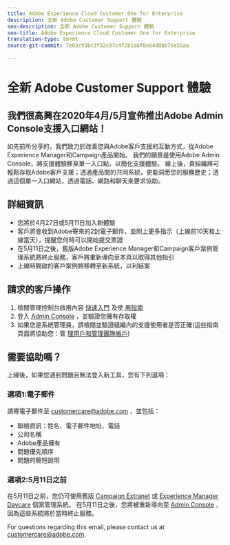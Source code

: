 ```yaml
---
title: Adobe Experience Cloud Customer One for Enterprise
description: 全新 Adobe Customer Support 體驗
seo-description: 全新 Adobe Customer Support 體驗
seo-title: Adobe Experience Cloud Customer One for Enterprise
translation-type: tm+mt
source-git-commit: 7e03c93bc3f92c87c4f2b1a6f8e04d0bb76e55aa

---
```



# 全新 Adobe Customer Support 體驗

## 我們很高興在2020年4月/5月宣佈推出Adobe Admin Console支援入口網站！

如先前所分享的，我們致力於改善您與Adobe客戶支援的互動方式，從Adobe Experience Manager和Campaign產品開始。 我們的願景是使用Adobe Admin Console，將支援體驗移至單一入口點，以簡化支援體驗。 線上後，貴組織將可輕鬆存取Adobe客戶支援；透過產品間的共同系統，更能洞悉您的服務歷史；透過這個單一入口網站，透過電話、網路和聊天來要求協助。

## 詳細資訊

* 您將於4月27日或5月11日加入新體驗
* 客戶將會收到Adobe寄來的2封電子郵件，並附上更多指示（上線前10天和上線當天），提醒您何時可以開始提交票證
* 在5月11日之後，舊版Adobe Experience Manager和Campaign客戶案例管理系統將終止服務，客戶將重新導向至本頁以取得其他指引
* 上線時開啟的客戶案例將移轉至新系統，以利結案

## 請求的客戶操作

1. 檢閱管理控制台啟用內容 [快速入門](https://helpx.adobe.com/enterprise/get-started.html) 及使 [用指南](https://helpx.adobe.com/enterprise/managing/user-guide.html)
1. 登入 [Admin Console](https://adminconsole.adobe.com/) ，並驗證您擁有存取權
1. 如果您是系統管理員，請檢閱並驗證組織內的支援使用者是否正確(這些指南頁面將協助您：管 [理用戶](https://helpx.adobe.com/enterprise/using/users.html)[和管理團隊帳戶](https://helpx.adobe.com/enterprise/using/accounts.html))

## 需要協助嗎？

上線後，如果您遇到問題且無法登入新工具，您有下列選項：

### 選項1:電子郵件

請寄電子郵件至 [customercare@adobe.com](mailto:customercare@adobe.com) ，並包括：

* 聯絡資訊：姓名、電子郵件地址、電話
* 公司名稱
* Adobe產品擁有
* 問題優先順序
* 問題的簡短說明

### 選項2:5月11日之前

在5月11日之前，您仍可使用舊版 [Campaign Extranet](https://support.neolane.net/webApp/extranetLogin) 或 [Experience Manager Daycare](https://daycare.day.com/home.html) 個案管理系統。  在5月11日之後，您將被重新導向至 [Admin Console](https://adminconsole.adobe.com/) ，因為這些系統將於當時終止服務。


For questions regarding this email, please contact us at [customercare@adobe.com](mailto:customercare@adobe.com).
